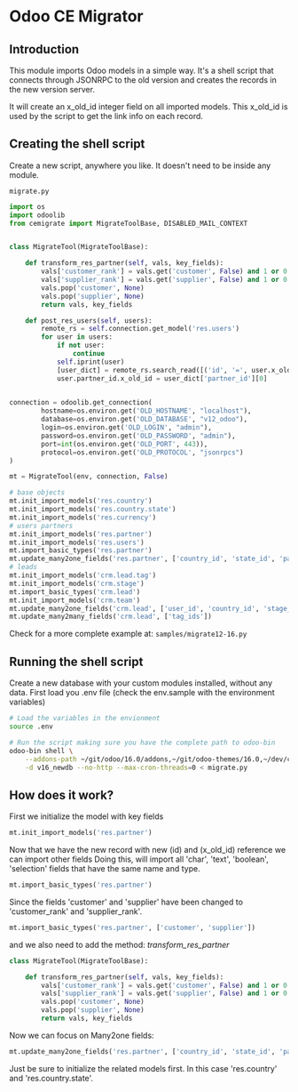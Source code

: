# Odoo CE Migrator

## Introduction

This module imports Odoo models in a simple way. It's a shell script that connects through JSONRPC to the old version and
creates the records in the new version server.

It will create an x_old_id integer field on all imported models. This x_old_id is used by the script to get the link info
on each record.

## Creating the shell script

Create a new script, anywhere you like. It doesn't need to be inside any module.

`migrate.py`

```python
import os
import odoolib
from cemigrate import MigrateToolBase, DISABLED_MAIL_CONTEXT


class MigrateTool(MigrateToolBase):

    def transform_res_partner(self, vals, key_fields):
        vals['customer_rank'] = vals.get('customer', False) and 1 or 0
        vals['supplier_rank'] = vals.get('supplier', False) and 1 or 0
        vals.pop('customer', None)
        vals.pop('supplier', None)
        return vals, key_fields

    def post_res_users(self, users):
        remote_rs = self.connection.get_model('res.users')
        for user in users:
            if not user:
                continue
            self.iprint(user)
            [user_dict] = remote_rs.search_read([('id', '=', user.x_old_id)], ['partner_id'])
            user.partner_id.x_old_id = user_dict['partner_id'][0]

            
connection = odoolib.get_connection(
        hostname=os.environ.get('OLD_HOSTNAME', "localhost"),
        database=os.environ.get('OLD_DATABASE', "v12_odoo"),
        login=os.environ.get('OLD_LOGIN', "admin"),
        password=os.environ.get('OLD_PASSWORD', "admin"),
        port=int(os.environ.get('OLD_PORT', 443)),
        protocol=os.environ.get('OLD_PROTOCOL', "jsonrpcs")
)

mt = MigrateTool(env, connection, False)

# base objects
mt.init_import_models('res.country')
mt.init_import_models('res.country.state')
mt.init_import_models('res.currency')
# users partners
mt.init_import_models('res.partner')
mt.init_import_models('res.users')
mt.import_basic_types('res.partner')
mt.update_many2one_fields('res.partner', ['country_id', 'state_id', 'parent_id'])
# leads
mt.init_import_models('crm.lead.tag')
mt.init_import_models('crm.stage')
mt.import_basic_types('crm.lead')
mt.init_import_models('crm.team')
mt.update_many2one_fields('crm.lead', ['user_id', 'country_id', 'stage_id', 'team_id', 'company_currency'])
mt.update_many2many_fields('crm.lead', ['tag_ids'])

```

Check for a more complete example at: `samples/migrate12-16.py`


## Running the shell script

Create a new database with your custom modules installed, without any data.
First load you .env file (check the env.sample with the environment variables)

```bash
# Load the variables in the envionment
source .env

# Run the script making sure you have the complete path to odoo-bin
odoo-bin shell \
    --addons-path ~/git/odoo/16.0/addons,~/git/odoo-themes/16.0,~/dev/custom \
    -d v16_newdb --no-http --max-cron-threads=0 < migrate.py
```


## How does it work?

First we initialize the model with key fields

```python
mt.init_import_models('res.partner')
```

Now that we have the new record with new (id) and (x_old_id) reference we can import other fields
Doing this, will import all 'char', 'text', 'boolean', 'selection' fields that have the same name and type. 

```python
mt.import_basic_types('res.partner')
```

Since the fields 'customer' and 'supplier' have been changed to 'customer_rank' and 'supplier_rank'.

```python
mt.import_basic_types('res.partner', ['customer', 'supplier'])
```

and we also need to add the method: *transform_res_partner*

```python
class MigrateTool(MigrateToolBase):

    def transform_res_partner(self, vals, key_fields):
        vals['customer_rank'] = vals.get('customer', False) and 1 or 0
        vals['supplier_rank'] = vals.get('supplier', False) and 1 or 0
        vals.pop('customer', None)
        vals.pop('supplier', None)
        return vals, key_fields
```

Now we can focus on Many2one fields:

```python
mt.update_many2one_fields('res.partner', ['country_id', 'state_id', 'parent_id'])
```


Just be sure to initialize the related models first. In this case 'res.country' and 'res.country.state'.
